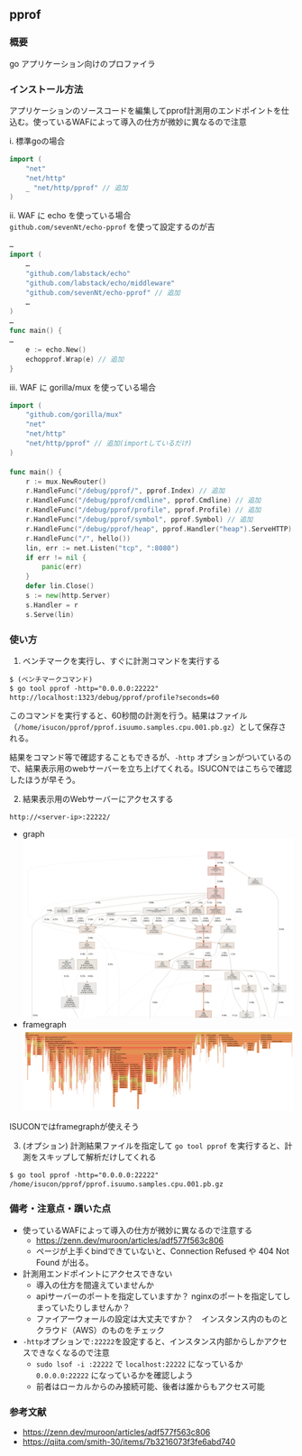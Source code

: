 ## pprof
### 概要
go アプリケーション向けのプロファイラ

### インストール方法
アプリケーションのソースコードを編集してpprof計測用のエンドポイントを仕込む。使っているWAFによって導入の仕方が微妙に異なるので注意

i. 標準goの場合
```go
import (
    "net"
    "net/http"
    _ "net/http/pprof" // 追加
)
```

ii. WAF に echo を使っている場合  
`github.com/sevenNt/echo-pprof` を使って設定するのが吉  
```go  
…
import (
    …
    "github.com/labstack/echo"
	"github.com/labstack/echo/middleware"
    "github.com/sevenNt/echo-pprof" // 追加
    …
)
…
func main() {
…
    e := echo.New()
    echopprof.Wrap(e) // 追加    
}
```  

iii. WAF に gorilla/mux を使っている場合    
    
```go
import (
    "github.com/gorilla/mux"
    "net"
    "net/http"
    "net/http/pprof" // 追加(importしているだけ)
)

func main() {
    r := mux.NewRouter()
    r.HandleFunc("/debug/pprof/", pprof.Index) // 追加
    r.HandleFunc("/debug/pprof/cmdline", pprof.Cmdline) // 追加
    r.HandleFunc("/debug/pprof/profile", pprof.Profile) // 追加
    r.HandleFunc("/debug/pprof/symbol", pprof.Symbol) // 追加
    r.HandleFunc("/debug/pprof/heap", pprof.Handler("heap").ServeHTTP) // 追加
    r.HandleFunc("/", hello())
    lin, err := net.Listen("tcp", ":8080")
    if err != nil {
        panic(err)
    }
    defer lin.Close()
    s := new(http.Server)
    s.Handler = r
    s.Serve(lin)
```


### 使い方

1. ベンチマークを実行し、すぐに計測コマンドを実行する
```
$ (ベンチマークコマンド)
$ go tool pprof -http="0.0.0.0:22222" http://localhost:1323/debug/pprof/profile?seconds=60
```
このコマンドを実行すると、60秒間の計測を行う。結果はファイル（`/home/isucon/pprof/pprof.isuumo.samples.cpu.001.pb.gz`）として保存される。

結果をコマンド等で確認することもできるが、`-http` オプションがついているので、結果表示用のwebサーバーを立ち上げてくれる。ISUCONではこちらで確認したほうが早そう。

2. 結果表示用のWebサーバーにアクセスする
```
http://<server-ip>:22222/
```

- graph
![代替テキスト](./resources/pprof_graph.png)
- framegraph
![代替テキスト](./resources/pprof_framegraph.png)

ISUCONではframegraphが使えそう

3. (オプション) 計測結果ファイルを指定して `go tool pprof` を実行すると、計測をスキップして解析だけしてくれる
```
$ go tool pprof -http="0.0.0.0:22222" /home/isucon/pprof/pprof.isuumo.samples.cpu.001.pb.gz
```

### 備考・注意点・躓いた点
- 使っているWAFによって導入の仕方が微妙に異なるので注意する
  - https://zenn.dev/muroon/articles/adf577f563c806
  - ページが上手くbindできていないと、Connection Refused や 404 Not Found が出る。
- 計測用エンドポイントにアクセスできない
  - 導入の仕方を間違えていませんか
  - apiサーバーのポートを指定していますか？ nginxのポートを指定してしまっていたりしませんか？
  - ファイアーウォールの設定は大丈夫ですか？　インスタンス内のものとクラウド（AWS）のものをチェック
- `-http`オプションで`:22222`を設定すると、インスタンス内部からしかアクセスできなくなるので注意
    - `sudo lsof -i :22222` で `localhost:22222` になっているか `0.0.0.0:22222` になっているかを確認しよう
    - 前者はローカルからのみ接続可能、後者は誰からもアクセス可能
 
### 参考文献
- https://zenn.dev/muroon/articles/adf577f563c806
- https://qiita.com/smith-30/items/7b3216073f3fe6abd740